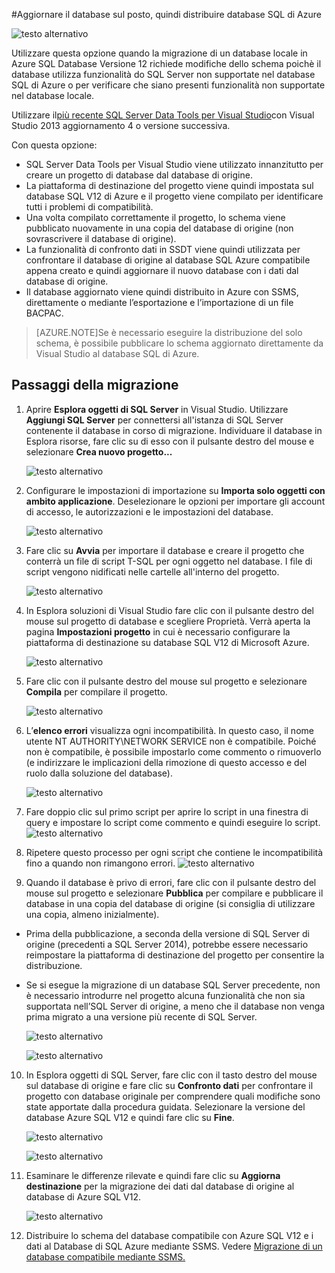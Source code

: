 <properties 
   pageTitle="Migrazione mediante Visual Studio e SSDT"
	description="Database SQL di Microsoft Azure, migrazione del database, importazione del database, esportazione del database, migrazione guidata"
	services="sql-database"
	documentationCenter=""
	authors="carlrabeler"
	manager="jeffreyg"
	editor=""/>

<tags
   ms.service="sql-database"
	ms.devlang="NA"
	ms.topic="article"
	ms.tgt_pltfrm="NA"
	ms.workload="data-management"
	ms.date="08/24/2015"
	ms.author="carlrab"/>

#Aggiornare il database sul posto, quindi distribuire database SQL di Azure

![testo alternativo](./media/sql-database-migrate-visualstudio-ssdt/01VSSSDTDiagram.png)

Utilizzare questa opzione quando la migrazione di un database locale in Azure SQL Database Versione 12 richiede modifiche dello schema poichè il database utilizza funzionalità do SQL Server non supportate nel database SQL di Azure o per verificare che siano presenti funzionalità non supportate nel database locale.

Utilizzare il[più recente SQL Server Data Tools per Visual Studio](https://msdn.microsoft.com/library/mt204009.aspx)con Visual Studio 2013 aggiornamento 4 o versione successiva.

Con questa opzione:

 - SQL Server Data Tools per Visual Studio viene utilizzato innanzitutto per creare un progetto di database dal database di origine. 
 - La piattaforma di destinazione del progetto viene quindi impostata sul database SQL V12 di Azure e il progetto viene compilato per identificare tutti i problemi di compatibilità. 
 - Una volta compilato correttamente il progetto, lo schema viene pubblicato nuovamente in una copia del database di origine (non sovrascrivere il database di origine).
 - La funzionalità di confronto dati in SSDT viene quindi utilizzata per confrontare il database di origine al database SQL Azure compatibile appena creato e quindi aggiornare il nuovo database con i dati dal database di origine. 
 - Il database aggiornato viene quindi distribuito in Azure con SSMS, direttamente o mediante l’esportazione e l’importazione di un file BACPAC.
 
>[AZURE.NOTE]Se è necessario eseguire la distribuzione del solo schema, è possibile pubblicare lo schema aggiornato direttamente da Visual Studio al database SQL di Azure.

## Passaggi della migrazione

1.	Aprire **Esplora oggetti di SQL Server** in Visual Studio. Utilizzare **Aggiungi SQL Server** per connettersi all'istanza di SQL Server contenente il database in corso di migrazione. Individuare il database in Esplora risorse, fare clic su di esso con il pulsante destro del mouse e selezionare **Crea nuovo progetto...** 

	![testo alternativo](./media/sql-database-migrate-visualstudio-ssdt/02MigrateSSDT.png)

2.	Configurare le impostazioni di importazione su **Importa solo oggetti con ambito applicazione**. Deselezionare le opzioni per importare gli account di accesso, le autorizzazioni e le impostazioni del database.

	![testo alternativo](./media/sql-database-migrate-visualstudio-ssdt/03MigrateSSDT.png)

3.	Fare clic su **Avvia** per importare il database e creare il progetto che conterrà un file di script T-SQL per ogni oggetto nel database. I file di script vengono nidificati nelle cartelle all'interno del progetto.

	![testo alternativo](./media/sql-database-migrate-visualstudio-ssdt/04MigrateSSDT.png)

4.	In Esplora soluzioni di Visual Studio fare clic con il pulsante destro del mouse sul progetto di database e scegliere Proprietà. Verrà aperta la pagina **Impostazioni progetto** in cui è necessario configurare la piattaforma di destinazione su database SQL V12 di Microsoft Azure.

	![testo alternativo](./media/sql-database-migrate-visualstudio-ssdt/05MigrateSSDT.png)

5.	Fare clic con il pulsante destro del mouse sul progetto e selezionare **Compila** per compilare il progetto.

	![testo alternativo](./media/sql-database-migrate-visualstudio-ssdt/06MigrateSSDT.png)

6.	L’**elenco errori** visualizza ogni incompatibilità. In questo caso, il nome utente NT AUTHORITY\\NETWORK SERVICE non è compatibile. Poiché non è compatibile, è possibile impostarlo come commento o rimuoverlo (e indirizzare le implicazioni della rimozione di questo accesso e del ruolo dalla soluzione del database).

	![testo alternativo](./media/sql-database-migrate-visualstudio-ssdt/07MigrateSSDT.png)
7.	Fare doppio clic sul primo script per aprire lo script in una finestra di query e impostare lo script come commento e quindi eseguire lo script. ![testo alternativo](./media/sql-database-migrate-visualstudio-ssdt/08MigrateSSDT.png)

8.	Ripetere questo processo per ogni script che contiene le incompatibilità fino a quando non rimangono errori. ![testo alternativo](./media/sql-database-migrate-visualstudio-ssdt/09MigrateSSDT.png)
9.	Quando il database è privo di errori, fare clic con il pulsante destro del mouse sul progetto e selezionare **Pubblica** per compilare e pubblicare il database in una copia del database di origine (si consiglia di utilizzare una copia, almeno inizialmente). 
 - Prima della pubblicazione, a seconda della versione di SQL Server di origine (precedenti a SQL Server 2014), potrebbe essere necessario reimpostare la piattaforma di destinazione del progetto per consentire la distribuzione. 
 - Se si esegue la migrazione di un database SQL Server precedente, non è necessario introdurre nel progetto alcuna funzionalità che non sia supportata nell’SQL Server di origine, a meno che il database non venga prima migrato a una versione più recente di SQL Server. 

	![testo alternativo](./media/sql-database-migrate-visualstudio-ssdt/10MigrateSSDT.png)

	![testo alternativo](./media/sql-database-migrate-visualstudio-ssdt/11MigrateSSDT.png)

10.	In Esplora oggetti di SQL Server, fare clic con il tasto destro del mouse sul database di origine e fare clic su **Confronto dati** per confrontare il progetto con database originale per comprendere quali modifiche sono state apportate dalla procedura guidata. Selezionare la versione del database Azure SQL V12 e quindi fare clic su **Fine**.

	![testo alternativo](./media/sql-database-migrate-visualstudio-ssdt/12MigrateSSDT.png)

	![testo alternativo](./media/sql-database-migrate-visualstudio-ssdt/13MigrateSSDT.png)

12.	Esaminare le differenze rilevate e quindi fare clic su **Aggiorna destinazione** per la migrazione dei dati dal database di origine al database di Azure SQL V12.

	![testo alternativo](./media/sql-database-migrate-visualstudio-ssdt/14MigrateSSDT.png)

14.	Distribuire lo schema del database compatibile con Azure SQL V12 e i dati al Database di SQL Azure mediante SSMS. Vedere [Migrazione di un database compatibile mediante SSMS.](sql-database-migrate-ssms.md)

<!---HONumber=August15_HO9-->
